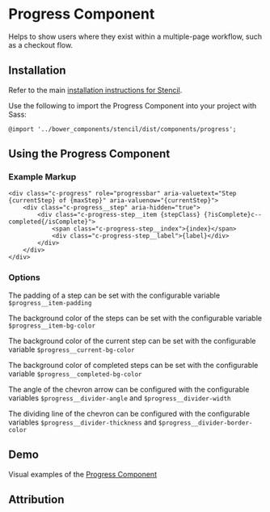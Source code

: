 # Progress Component

Helps to show users where they exist within a multiple-page workflow, such as a checkout flow.


## Installation

Refer to the main [installation instructions for Stencil](https://github.com/mobify/stencil#installation).

Use the following to import the Progress Component into your project with Sass:

```
@import '../bower_components/stencil/dist/components/progress';
```

## Using the Progress Component

### Example Markup

```
<div class="c-progress" role="progressbar" aria-valuetext="Step {currentStep} of {maxStep}" aria-valuenow="{currentStep}">
    <div class="c-progress__step" aria-hidden="true">
        <div class="c-progress-step__item {stepClass} {?isComplete}c--completed{/isComplete}">
            <span class="c-progress-step__index">{index}</span>
            <div class="c-progress-step__label">{label}</div>
        </div>
    </div>
</div>
```

### Options

The padding of a step can be set with the configurable variable `$progress__item-padding`

The background color of the steps can be set with the configurable variable `$progress__item-bg-color`

The background color of the current step can be set with the configurable variable  `$progress__current-bg-color`

The background color of completed steps can be set with the configurable variable  `$progress__completed-bg-color`

The angle of the chevron arrow can be configured with the configurable variables `$progress__divider-angle` and `$progress__divider-width`

The dividing line of the chevron can be configured with the configurable variables `$progress__divider-thickness` and `$progress__divider-border-color`

## Demo

Visual examples of the [Progress Component](https://mobify.github.io/stencil/visual/components/progress/index.html)

## Attribution
